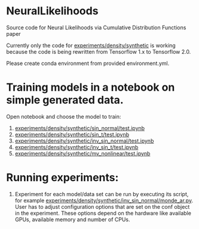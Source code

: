 # NeuralLikelihoods
Source code for Neural Likelihoods via Cumulative Distribution Functions paper

Currently only the code for [experiments/density/synthetic](experiments/density/synthetic) is working because
the code is being rewritten from Tensorflow 1.x to Tensorflow 2.0.

Please create conda environment from provided environment.yml.

# Training models in a notebook on simple generated data. 

Open notebook and choose the model to train:
1) [experiments/density/synthetic/sin_normal/test.ipynb](experiments/density/synthetic/sin_normal/test.ipynb)
1) [experiments/density/synthetic/sin_t/test.ipynb](experiments/density/synthetic/sin_t/test.ipynb)
1) [experiments/density/synthetic/inv_sin_normal/test.ipynb](experiments/density/synthetic/inv_sin_normal/test.ipynb)
1) [experiments/density/synthetic/inv_sin_t/test.ipynb](experiments/density/synthetic/inv_sin_t/test.ipynb)
1) [experiments/density/synthetic/mv_nonlinear/test.ipynb](experiments/density/synthetic/mv_nonlinear/test.ipynb)

# Running experiments:
1) Experiment for each model/data set can be run by executing its script, for example 
[experiments/density/synthetic/inv_sin_normal/monde_ar.py](experiments/density/synthetic/inv_sin_normal/monde_ar.py).
User has to adjust configuration options that are set on the conf object in the experiment. These options
depend on the hardware like available GPUs, available memory and number of CPUs.